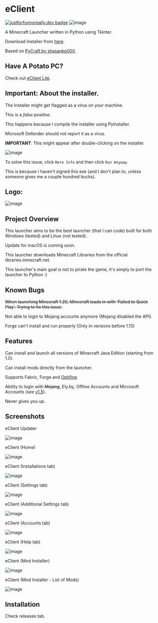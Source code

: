 
# eClient

[![justforfunnoreally.dev badge](https://img.shields.io/badge/justforfunnoreally-dev-9ff)](https://justforfunnoreally.dev)
![image](https://github.com/v-pun215/eClient/assets/67716965/08c52dcf-a60a-4e62-8350-7257f2cdcca4)



A Minecraft Launcher written in Python using Tkinter.

Download Installer from [here](https://github.com/v-pun215/eClient/releases/download/v1.6/eClient-v1.6-x64-Installer.exe).

Based on [PyCraft by shasankp000](https://github.com/shasankp000/PyCraft).

## Have A Potato PC?
Check out [eClient Lite](https://github.com/v-pun215/eClient-Lite).

## Important: About the installer.
The Installer might get flagged as a virus on your machine.

This is a *false positive*.

This happens because I compile the installer using PyInstaller.

Microsoft Defender should not report it as a virus.

**IMPORTANT**: This might appear after double-clicking on the installer.

![image](https://github.com/v-pun215/eClient/assets/67716965/a7e67367-bb51-4c31-8b7f-14df083ad64d)

To solve this issue, click ```More Info``` and then click ```Run Anyway```.

This is because I haven't signed this exe (and I don't plan to, unless someone gives me a couple hundred bucks).

## Logo:

![image](https://github.com/v-pun215/eClient/assets/67716965/a79894df-042c-4c4f-9d90-4dac5638a4f2)




## Project Overview
This launcher aims to be the best launcher (that I can code) built for both Windows (tested) and Linux (not tested).

Update for macOS is coming soon.

This launcher downloads Minecraft Libraries from the official libraries.minecraft.net.

This launcher's main goal is not to pirate the game, it's simply to port the launcher to Python :)
## Known Bugs
~~When launching Minecraft 1.20, Minecraft loads in with 'Failed to Quick Play'. Trying to fix this issue.~~

Not able to login to Mojang accounts anymore (Mojang disabled the API).

Forge can't install and run properly (Only in versions before 1.13)
## Features
Can install and launch all versions of Minecraft Java Edition (starting from 1.0).

Can install mods directly from the launcher.

Supports Fabric, Forge and [Optifine](https://optifine.net)

Ability to login with ~~Mojang~~, Ely.by, Offline Accounts and Microsoft Accounts (see [v1.5](https://github.com/v-pun215/eClient/releases/v1.5)).

Never gives you up.
## Screenshots
eClient Updater

![image](https://github.com/v-pun215/eClient/assets/67716965/4fce9a7d-ad96-4dcf-8850-f218ee10f884)





eClient (Home)

![image](https://github.com/v-pun215/eClient/assets/67716965/fd9a1fbe-ebe2-4077-8cb6-81ef3752e69d)



eClient (Installations tab)

![image](https://github.com/v-pun215/eClient/assets/67716965/1ff0dd9f-f31b-4f40-9b28-a803b5dcf073)



eClient (Settings tab)

![image](https://github.com/v-pun215/eClient/assets/67716965/4b6bffea-012f-4459-ae0c-9f9adf4de4a1)



eClient (Additional Settings tab)

![image](https://github.com/v-pun215/eClient/assets/67716965/1b96cf30-312b-4039-8201-0cc3c4b6eead)



eClient (Accounts tab)

![image](https://github.com/v-pun215/eClient/assets/67716965/00f40c86-be37-416d-9342-6133f88317a4)



eClient (Help tab)

![image](https://github.com/v-pun215/eClient/assets/67716965/5e038d32-96cd-4e75-9c46-0b21a4c99638)


eClient (Mod Installer)

![image](https://github.com/v-pun215/eClient/assets/67716965/79555e54-3bd4-41fa-b70a-ecc4870fc13e)






eClient (Mod Installer - List of Mods)

![image](https://github.com/v-pun215/eClient/assets/67716965/7fd0ae69-fce5-4563-9933-6b33e9715325)


## Installation
Check releases tab.
    

